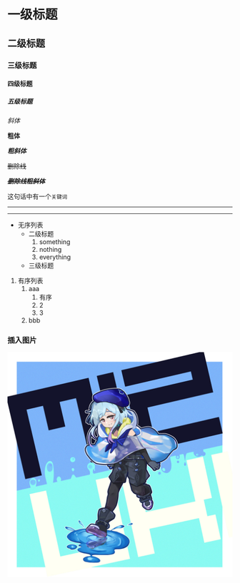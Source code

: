 # 一级标题
## 二级标题
### 三级标题
#### 四级标题
##### 五级标题

*斜体*

**粗体**

***粗斜体***

~~删除线~~

***~~删除线粗斜体~~***

这句话中有一个`关键词`

---
***

* 无序列表
	* 二级标题
		1. something
		2. nothing
		3. everything
	* 三级标题


1. 有序列表
   1. aaa
      1. 有序
      2. 2
      3. 3
   2. bbb

### 插入图片
![picture](x.jpg)

